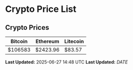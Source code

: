 # Crypto Price List

## Crypto Prices
| Bitcoin | Ethereum | Litecoin |
| ------- | -------- | -------- |
| $106583 | $2423.96 | $83.57 |
**Last Updated:** 2025-06-27 14:48 UTC
**Last Updated:** $DATE$
